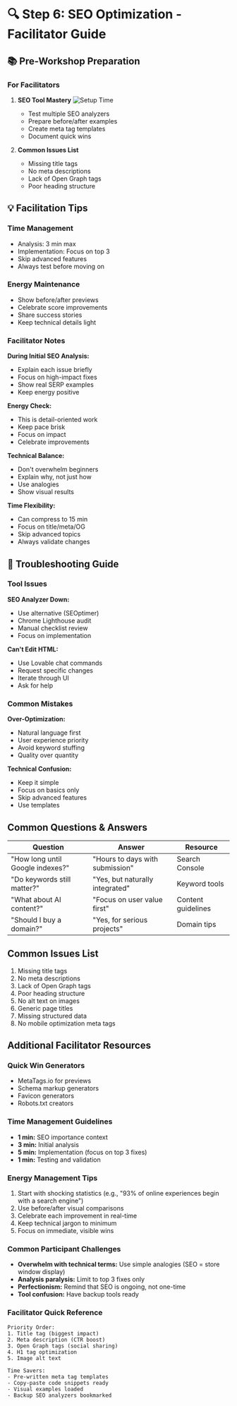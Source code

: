 # 🔍 Step 6: SEO Optimization - Facilitator Guide

## 📚 Pre-Workshop Preparation

### For Facilitators
1. **SEO Tool Mastery** ![Setup Time](https://img.shields.io/badge/Prep-20%20min-yellow)
   - Test multiple SEO analyzers
   - Prepare before/after examples
   - Create meta tag templates
   - Document quick wins

2. **Common Issues List**
   - Missing title tags
   - No meta descriptions
   - Lack of Open Graph tags
   - Poor heading structure

## 💡 Facilitation Tips

### Time Management
- Analysis: 3 min max
- Implementation: Focus on top 3
- Skip advanced features
- Always test before moving on

### Energy Maintenance
- Show before/after previews
- Celebrate score improvements
- Share success stories
- Keep technical details light

### Facilitator Notes

**During Initial SEO Analysis:**
- Explain each issue briefly
- Focus on high-impact fixes
- Show real SERP examples
- Keep energy positive

**Energy Check:**
- This is detail-oriented work
- Keep pace brisk
- Focus on impact
- Celebrate improvements

**Technical Balance:**
- Don't overwhelm beginners
- Explain why, not just how
- Use analogies
- Show visual results

**Time Flexibility:**
- Can compress to 15 min
- Focus on title/meta/OG
- Skip advanced topics
- Always validate changes

## 🚨 Troubleshooting Guide

### Tool Issues

**SEO Analyzer Down:**
- Use alternative (SEOptimer)
- Chrome Lighthouse audit
- Manual checklist review
- Focus on implementation

**Can't Edit HTML:**
- Use Lovable chat commands
- Request specific changes
- Iterate through UI
- Ask for help

### Common Mistakes

**Over-Optimization:**
- Natural language first
- User experience priority
- Avoid keyword stuffing
- Quality over quantity

**Technical Confusion:**
- Keep it simple
- Focus on basics only
- Skip advanced features
- Use templates

## Common Questions & Answers

| Question | Answer | Resource |
|----------|--------|----------|
| "How long until Google indexes?" | "Hours to days with submission" | Search Console |
| "Do keywords still matter?" | "Yes, but naturally integrated" | Keyword tools |
| "What about AI content?" | "Focus on user value first" | Content guidelines |
| "Should I buy a domain?" | "Yes, for serious projects" | Domain tips |

## Common Issues List
1. Missing title tags
2. No meta descriptions
3. Lack of Open Graph tags
4. Poor heading structure
5. No alt text on images
6. Generic page titles
7. Missing structured data
8. No mobile optimization meta tags

## Additional Facilitator Resources

### Quick Win Generators
- MetaTags.io for previews
- Schema markup generators
- Favicon generators
- Robots.txt creators

### Time Management Guidelines
- **1 min:** SEO importance context
- **3 min:** Initial analysis
- **5 min:** Implementation (focus on top 3 fixes)
- **1 min:** Testing and validation

### Energy Management Tips
1. Start with shocking statistics (e.g., "93% of online experiences begin with a search engine")
2. Use before/after visual comparisons
3. Celebrate each improvement in real-time
4. Keep technical jargon to minimum
5. Focus on immediate, visible wins

### Common Participant Challenges
- **Overwhelm with technical terms:** Use simple analogies (SEO = store window display)
- **Analysis paralysis:** Limit to top 3 fixes only
- **Perfectionism:** Remind that SEO is ongoing, not one-time
- **Tool confusion:** Have backup tools ready

### Facilitator Quick Reference
```
Priority Order:
1. Title tag (biggest impact)
2. Meta description (CTR boost)
3. Open Graph tags (social sharing)
4. H1 tag optimization
5. Image alt text

Time Savers:
- Pre-written meta tag templates
- Copy-paste code snippets ready
- Visual examples loaded
- Backup SEO analyzers bookmarked
```